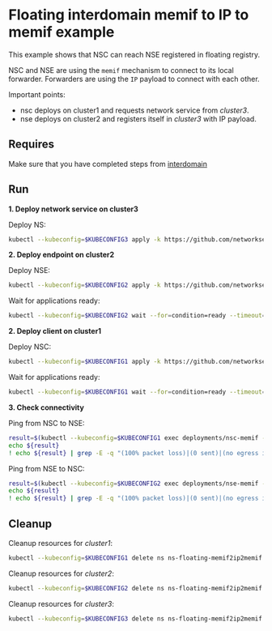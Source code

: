 # Floating interdomain memif to IP to memif example

This example shows that NSC can reach NSE registered in floating registry.

NSC and NSE are using the `memif` mechanism to connect to its local forwarder.
Forwarders are using the `IP` payload to connect with each other.

Important points:
- nsc deploys on cluster1 and requests network service from *cluster3*.
- nse deploys on cluster2 and registers itself in *cluster3* with IP payload.


## Requires

Make sure that you have completed steps from [interdomain](../../suites/basic)

## Run

**1. Deploy network service on cluster3**

Deploy NS:
```bash
kubectl --kubeconfig=$KUBECONFIG3 apply -k https://github.com/networkservicemesh/deployments-k8s/examples/interdomain/usecases/floating_Memif2IP2Memif/cluster3?ref=eb6db6ba7e79b2654f0f740390c4179a2c39e3aa
```

**2. Deploy endpoint on cluster2**

Deploy NSE:
```bash
kubectl --kubeconfig=$KUBECONFIG2 apply -k https://github.com/networkservicemesh/deployments-k8s/examples/interdomain/usecases/floating_Memif2IP2Memif/cluster2?ref=eb6db6ba7e79b2654f0f740390c4179a2c39e3aa
```

Wait for applications ready:
```bash
kubectl --kubeconfig=$KUBECONFIG2 wait --for=condition=ready --timeout=2m pod -l app=nse-memif -n ns-floating-memif2ip2memif
```

**2. Deploy client on cluster1**

Deploy NSC:
```bash
kubectl --kubeconfig=$KUBECONFIG1 apply -k https://github.com/networkservicemesh/deployments-k8s/examples/interdomain/usecases/floating_Memif2IP2Memif/cluster1?ref=eb6db6ba7e79b2654f0f740390c4179a2c39e3aa
```

Wait for applications ready:
```bash
kubectl --kubeconfig=$KUBECONFIG1 wait --for=condition=ready --timeout=2m pod -l app=nsc-memif -n ns-floating-memif2ip2memif
```

**3. Check connectivity**

Ping from NSC to NSE:
```bash
result=$(kubectl --kubeconfig=$KUBECONFIG1 exec deployments/nsc-memif -n "ns-floating-memif2ip2memif" -- vppctl ping 172.16.1.2 repeat 4)
echo ${result}
! echo ${result} | grep -E -q "(100% packet loss)|(0 sent)|(no egress interface)"
```

Ping from NSE to NSC:
```bash
result=$(kubectl --kubeconfig=$KUBECONFIG2 exec deployments/nse-memif -n "ns-floating-memif2ip2memif" -- vppctl ping 172.16.1.3 repeat 4)
echo ${result}
! echo ${result} | grep -E -q "(100% packet loss)|(0 sent)|(no egress interface)"
```

## Cleanup

Cleanup resources for *cluster1*:
```bash
kubectl --kubeconfig=$KUBECONFIG1 delete ns ns-floating-memif2ip2memif
```

Cleanup resources for *cluster2*:
```bash
kubectl --kubeconfig=$KUBECONFIG2 delete ns ns-floating-memif2ip2memif
```

Cleanup resources for *cluster3*:
```bash
kubectl --kubeconfig=$KUBECONFIG3 delete ns ns-floating-memif2ip2memif
```

